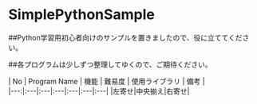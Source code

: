 # SimplePythonSample

##Python学習用初心者向けのサンプルを置きましたので、役に立ててください。

##各プログラムは少しずつ整理してゆくので、ご期待ください。

| No | Program Name | 機能 | 難易度 | 使用ライブラリ | 備考 |  
|---:|:---|:---|:---|:---|:---|:---|
|左寄せ|中央揃え|右寄せ|

